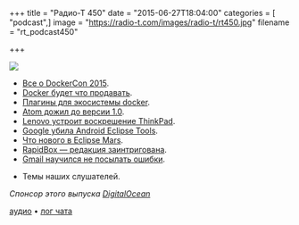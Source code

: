 +++
title = "Радио-Т 450"
date = "2015-06-27T18:04:00"
categories = [ "podcast",]
image = "https://radio-t.com/images/radio-t/rt450.jpg"
filename = "rt_podcast450"

+++

![](https://radio-t.com/images/radio-t/rt450.jpg)

* [Все о DockerCon 2015](http://prsm.tc/mpS5xj).
* [Docker будет что продавать](http://www.theregister.co.uk/2015/06/24/docker_commercial_offering/).
* [Плагины для экосистемы docker](http://prsm.tc/4E8YFD).
* [Atom дожил до версии 1.0](http://social.techcrunch.com/2015/06/25/githubs-atom-text-editor-hits-1-0-now-has-over-350000-monthly-active-users/).
* [Lenovo устроит воскрешение ThinkPad](http://prsm.tc/UHGM5h).
* [Google убила Android Eclipse Tools](http://www.infoq.com/news/2015/06/google-android-eclipse).
* [Что нового в Eclipse Mars](http://eclipsesource.com/blogs/2015/06/24/top-10-eclipse-mars-features/).
* [RapidBox — редакция заинтригована](http://prsm.tc/d6DH6G).
* [Gmail научился не посылать ошибки](http://prsm.tc/eq0s8u).
- Темы наших слушателей.

_Спонсор этого выпуска [DigitalOcean](https://do.co/radiot)_

[аудио](https://cdn.radio-t.com/rt_podcast450.mp3) • [лог чата](http://chat.radio-t.com/logs/radio-t-450.html)
<audio src="https://cdn.radio-t.com/rt_podcast450.mp3" preload="none"></audio>
